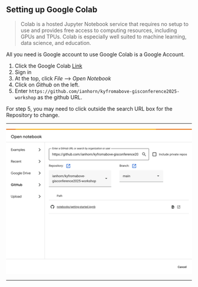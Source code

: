 ## Setting up Google Colab

> Colab is a hosted Jupyter Notebook service that requires no setup to use and provides free access to computing resources, including GPUs and TPUs. Colab is especially well suited to machine learning, data science, and education.

All you need is Google account to use Google Colab is a Google Account.

1. Click the Google Colab [Link](https://colab.research.google.com/)
2. Sign in 
3. At the top, click *File* --> *Open Notebook*
4. Click on *Github* on the left.
5. Enter `https://github.com/ianhorn/kyfromabove-gisconference2025-workshop` as the github URL.

For step 5, you may need to click outside the search URL box for the Repository to change.
___
![Open Notebook from Github](../assets/colab_open_notebook_github.png)
___
